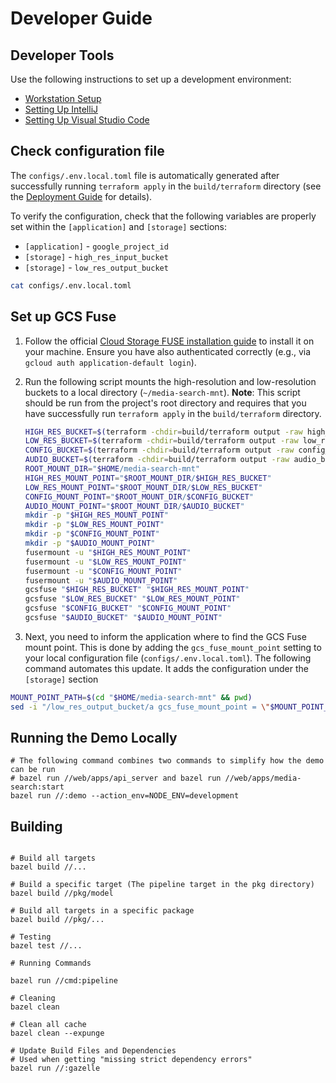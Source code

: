 # Developer Guide

## Developer Tools

Use the following instructions to set up a development environment:
* [Workstation Setup](WorkstationSetup.md)
* [Setting Up IntelliJ](SettingUpIntelliJ.md)
* [Setting Up Visual Studio Code](SettingUpVisualStudioCode.md)

## Check configuration file
The `configs/.env.local.toml` file is automatically generated after successfully running `terraform apply` in the `build/terraform` directory (see the [Deployment Guide](../README.md#create-infrastructure-resources-on-google-cloud) for details).

To verify the configuration, check that the following variables are properly set within the `[application]` and `[storage]` sections:

* `[application]` - `google_project_id`
* `[storage]` - `high_res_input_bucket`
* `[storage]` - `low_res_output_bucket`

```sh
cat configs/.env.local.toml
```

## Set up GCS Fuse
1. Follow the official [Cloud Storage FUSE installation guide](https://cloud.google.com/storage/docs/cloud-storage-fuse/install) to install it on your machine. Ensure you have also authenticated correctly (e.g., via `gcloud auth application-default login`).

1. Run the following script mounts the high-resolution and low-resolution buckets to a local directory (`~/media-search-mnt`).
**Note**: This script should be run from the project's root directory and requires that you have successfully run `terraform apply` in the `build/terraform` directory.

    ```sh
    HIGH_RES_BUCKET=$(terraform -chdir=build/terraform output -raw high_res_bucket)
    LOW_RES_BUCKET=$(terraform -chdir=build/terraform output -raw low_res_bucket)
    CONFIG_BUCKET=$(terraform -chdir=build/terraform output -raw config_bucket)
    AUDIO_BUCKET=$(terraform -chdir=build/terraform output -raw audio_bucket)
    ROOT_MOUNT_DIR="$HOME/media-search-mnt"
    HIGH_RES_MOUNT_POINT="$ROOT_MOUNT_DIR/$HIGH_RES_BUCKET"
    LOW_RES_MOUNT_POINT="$ROOT_MOUNT_DIR/$LOW_RES_BUCKET"
    CONFIG_MOUNT_POINT="$ROOT_MOUNT_DIR/$CONFIG_BUCKET"
    AUDIO_MOUNT_POINT="$ROOT_MOUNT_DIR/$AUDIO_BUCKET"
    mkdir -p "$HIGH_RES_MOUNT_POINT"
    mkdir -p "$LOW_RES_MOUNT_POINT"
    mkdir -p "$CONFIG_MOUNT_POINT"
    mkdir -p "$AUDIO_MOUNT_POINT"
    fusermount -u "$HIGH_RES_MOUNT_POINT"
    fusermount -u "$LOW_RES_MOUNT_POINT"
    fusermount -u "$CONFIG_MOUNT_POINT"
    fusermount -u "$AUDIO_MOUNT_POINT"
    gcsfuse "$HIGH_RES_BUCKET" "$HIGH_RES_MOUNT_POINT"
    gcsfuse "$LOW_RES_BUCKET" "$LOW_RES_MOUNT_POINT"
    gcsfuse "$CONFIG_BUCKET" "$CONFIG_MOUNT_POINT"
    gcsfuse "$AUDIO_BUCKET" "$AUDIO_MOUNT_POINT"
    ```

1. Next, you need to inform the application where to find the GCS Fuse mount point. This is done by adding the `gcs_fuse_mount_point` setting to your local configuration file (`configs/.env.local.toml`). The following command automates this update. It adds the configuration under the `[storage]` section
```sh
MOUNT_POINT_PATH=$(cd "$HOME/media-search-mnt" && pwd)
sed -i "/low_res_output_bucket/a gcs_fuse_mount_point = \"$MOUNT_POINT_PATH\"" configs/.env.local.toml
```
## Running the Demo Locally

```shell
# The following command combines two commands to simplify how the demo can be run
# bazel run //web/apps/api_server and bazel run //web/apps/media-search:start  
bazel run //:demo --action_env=NODE_ENV=development
```

## Building

```shell

# Build all targets
bazel build //...

# Build a specific target (The pipeline target in the pkg directory)
bazel build //pkg/model

# Build all targets in a specific package
bazel build //pkg/...

# Testing
bazel test //...

# Running Commands

bazel run //cmd:pipeline

# Cleaning
bazel clean

# Clean all cache
bazel clean --expunge

# Update Build Files and Dependencies
# Used when getting "missing strict dependency errors"
bazel run //:gazelle
```